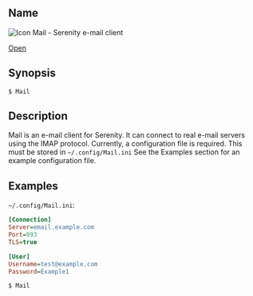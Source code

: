 ## Name

![Icon](/res/icons/16x16/app-mail.png)  Mail - Serenity e-mail client

[Open](file:///bin/Mail)

## Synopsis

```**sh
$ Mail
```

## Description

Mail is an e-mail client for Serenity. It can connect to real e-mail servers using the IMAP protocol.
Currently, a configuration file is required. This must be stored in `~/.config/Mail.ini`
See the Examples section for an example configuration file.

## Examples

`~/.config/Mail.ini`:
```ini
[Connection]
Server=email.example.com
Port=993
TLS=true

[User]
Username=test@example.com
Password=Example1
```

```sh
$ Mail
```
